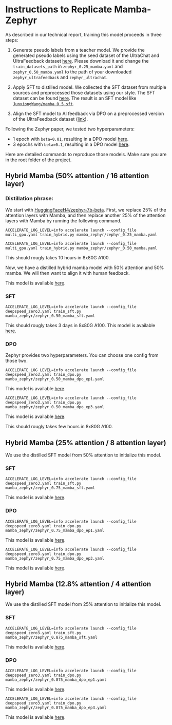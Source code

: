 
# Instructions to Replicate Mamba-Zephyr

As described in our technical report, training this model proceeds in three steps:

1. Generate pseudo labels from a teacher model. We provide the generated pseudo labels using the seed dataset of the UltraChat and UltraFeedback dataset [here](https://drive.google.com/drive/folders/1KzmFOJ6_pBZOuSYQKDj5jSD5rsvzFy-U?usp=sharing). Please download it and change the `train_datasets_path` in `zephyr_0.25_mamba.yaml` and `zephyr_0.50_mamba.yaml` to the path of your downloaded `zephyr_ultrafeedback` and `zephyr_ultrachat`.

2. Apply SFT to distilled model. We collected the SFT dataset from multiple sources and preprocessed those datasets using our style. The SFT dataset can be found [here](https://huggingface.co/datasets/JunxiongWang/sftdataset). The result is an SFT model like [`JunxiongWang/mamba_0_5_sft`](https://huggingface.co/JunxiongWang/mamba_0_5_sft).

3. Align the SFT model to AI feedback via DPO on a preprocessed version of the UltraFeedback dataset ([link](https://huggingface.co/datasets/HuggingFaceH4/ultrafeedback_binarized)). 

Following the Zephyr paper, we tested two hyperparameters:

- 1 epoch with `beta=0.01`, resulting in a DPO model [here](https://huggingface.co/JunxiongWang/mamba_0_5_dpo_ep1).
- 3 epochs with `beta=0.1`, resulting in a DPO model [here](https://huggingface.co/JunxiongWang/mamba_0_5_dpo_ep3).

Here are detailed commands to reproduce those models. Make sure you are in the root folder of the project.

## Hybrid Mamba (50% attention / 16 attention layer)

### Distillation phrase:

We start with [HuggingFaceH4/zephyr-7b-beta](https://huggingface.co/HuggingFaceH4/zephyr-7b-beta). First, we replace 25% of the attention layers with Mamba, and then replace another 25% of the attention layers with Mamba by running the following command. 

```
ACCELERATE_LOG_LEVEL=info accelerate launch --config_file multi_gpu.yaml train_hybrid.py mamba_zephyr/zephyr_0.25_mamba.yaml

ACCELERATE_LOG_LEVEL=info accelerate launch --config_file multi_gpu.yaml train_hybrid.py mamba_zephyr/zephyr_0.50_mamba.yaml
```

This should rougly takes 10 hours in 8x80G A100.

Now, we have a distilled hybrid mamba model with 50% attention and 50% mamba. We will then want to align it with human feedback.

This model is available [here](https://huggingface.co/JunxiongWang/zephyr_0.50_mamba_progressive).

### SFT

```
ACCELERATE_LOG_LEVEL=info accelerate launch --config_file deepspeed_zero3.yaml train_sft.py mamba_zephyr/zephyr_0.50_mamba_sft.yaml
```

This should rougly takes 3 days in 8x80G A100. This model is available [here](https://huggingface.co/JunxiongWang/mamba_0_5_sft).

### DPO

Zephyr provides two hyperparameters. You can choose one config from those two.

```
ACCELERATE_LOG_LEVEL=info accelerate launch --config_file deepspeed_zero3.yaml train_dpo.py mamba_zephyr/zephyr_0.50_mamba_dpo_ep1.yaml
```

This model is available [here](https://huggingface.co/JunxiongWang/mamba_0_5_dpo_ep1).

```
ACCELERATE_LOG_LEVEL=info accelerate launch --config_file deepspeed_zero3.yaml train_dpo.py mamba_zephyr/zephyr_0.50_mamba_dpo_ep3.yaml
```

This model is available [here](https://huggingface.co/JunxiongWang/mamba_0_5_dpo_ep3).

This should rougly takes few hours in 8x80G A100.

## Hybrid Mamba (25% attention / 8 attention layer)

We use the distilled SFT model from 50% attention to initialize this model.

### SFT

```
ACCELERATE_LOG_LEVEL=info accelerate launch --config_file deepspeed_zero3.yaml train_sft.py mamba_zephyr/zephyr_0.75_mamba_sft.yaml
```

This model is available [here](https://huggingface.co/JunxiongWang/mamba_0_75_sft).

### DPO

```
ACCELERATE_LOG_LEVEL=info accelerate launch --config_file deepspeed_zero3.yaml train_dpo.py mamba_zephyr/zephyr_0.75_mamba_dpo_ep1.yaml
```

This model is available [here](https://huggingface.co/JunxiongWang/mamba_0_75_dpo_ep1).

```
ACCELERATE_LOG_LEVEL=info accelerate launch --config_file deepspeed_zero3.yaml train_dpo.py mamba_zephyr/zephyr_0.75_mamba_dpo_ep3.yaml
```

This model is available [here](https://huggingface.co/JunxiongWang/mamba_0_75_dpo_ep3).

## Hybrid Mamba (12.8% attention / 4 attention layer)

We use the distilled SFT model from 25% attention to initialize this model.

### SFT

```
ACCELERATE_LOG_LEVEL=info accelerate launch --config_file deepspeed_zero3.yaml train_sft.py mamba_zephyr/zephyr_0.875_mamba_sft.yaml
```

This model is available [here](https://huggingface.co/JunxiongWang/mamba_0_875_sft).

### DPO

```
ACCELERATE_LOG_LEVEL=info accelerate launch --config_file deepspeed_zero3.yaml train_dpo.py mamba_zephyr/zephyr_0.875_mamba_dpo_ep1.yaml
```

This model is available [here](https://huggingface.co/JunxiongWang/mamba_0_875_dpo_ep1).

```
ACCELERATE_LOG_LEVEL=info accelerate launch --config_file deepspeed_zero3.yaml train_dpo.py mamba_zephyr/zephyr_0.875_mamba_dpo_ep3.yaml
```

This model is available [here](https://huggingface.co/JunxiongWang/mamba_0_875_dpo_ep3).
